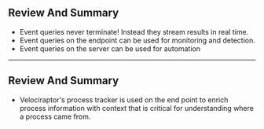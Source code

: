 <!-- .slide: class="content" -->

## Review And Summary

* Event queries never terminate! Instead they stream results in real
  time.
* Event queries on the endpoint can be used for monitoring and
  detection.
* Event queries on the server can be used for automation

---

<!-- .slide: class="content" -->

## Review And Summary

* Velociraptor's process tracker is used on the end point to enrich
  process information with context that is critical for understanding
  where a process came from.
